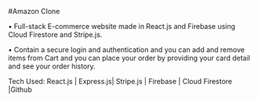 #Amazon Clone

• Full-stack E-commerce website made in React.js and Firebase using Cloud Firestore and Stripe.js.

• Contain a secure login and authentication and you can add and remove items from Cart and you can
place your order by providing your card detail and see your order history.


Tech Used: React.js | Express.js| Stripe.js | Firebase | Cloud Firestore |Github
